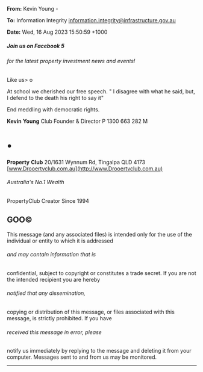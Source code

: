 **From:** Kevin Young    -

**To:** Information Integrity [<information.integrity@infrastructure.gov.au>](mailto:information.integrity@infrastructure.gov.au)

**Date:** Wed, 16 Aug 2023 15:50:59 +1000

##### Join us on Facebook 5

###### for the latest property investment news and events!

Like us> o

At school we cherished our free speech.
" I disagree with what he said, but, I defend to the death his right to say it"

End meddling with democratic rights.

**Kevin** **Young**
Club Founder & Director
P 1300 663 282 M

# •

**Property** **Club**
20/1631 Wynnum Rd, Tingalpa QLD 4173
[www.Drooertvclub.com.au](http://www.Drooertvclub.com.au)

###### Australia's No.1 Wealth
 PropertyClub Creator Since 1994
## GOO©

This message (and any associated files) is intended only for the use of the individual or entity to which it is addressed
###### and may contain information that is

confidential, subject to copyright or constitutes a trade secret. If you are not the intended recipient you are hereby
###### notified that any dissemination,

copying or distribution of this message, or files associated with this message, is strictly prohibited. If you have
###### received this message in error, please

notify us immediately by replying to the message and deleting it from your computer. Messages sent to and from us
may be monitored.


-----

